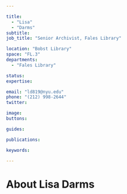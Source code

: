 ```yaml
---

title:
  - "Lisa"
  - "Darms"
subtitle: 
job_title: "Senior Archivist, Fales Library"

location: "Bobst Library"
space: "FL.3"
departments:
  - "Fales Library"

status: 
expertise:

email: "ld819@nyu.edu"
phone: "(212) 998-2644"
twitter: 

image: 
buttons:

guides:

publications:

keywords:

---
```


# About Lisa Darms


